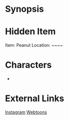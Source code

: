 # Synopsis


# Hidden Item
Item: Peanut 
Location: ~~~~

# Characters
* 

# External Links
[Instagram](https://www.instagram.com/p/CA_ax5OjTHy/)
[Webtoons]()